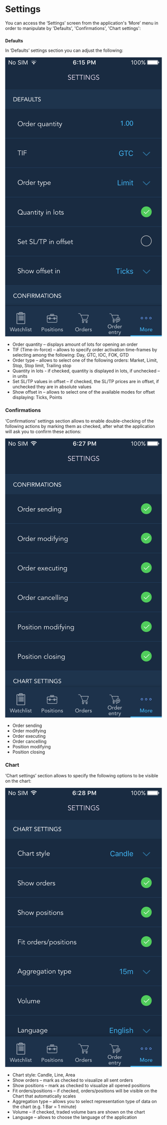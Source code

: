 # Settings

You can access the ‘Settings’ screen from the application's ‘More’ menu in order to manipulate by 'Defaults', 'Confirmations', 'Chart settings':

###
**Defaults**

In ‘Defaults’ settings section you can adjust the following:

![](../../../.gitbook/assets/3%20%283%29.PNG)

* Order quantity – displays amount of lots for opening an order
* TIF \(Time-in-force\) – allows to specify order activation time-frames by selecting among the following: Day, GTC, IOC, FOK, GTD
* Order type – allows to select one of the following orders: Market, Limit, Stop, Stop limit, Trailing stop
* Quantity in lots - if checked, quantity is displayed in lots, if unchecked – in units
* Set SL/TP values in offset – if checked, the SL/TP prices are in offset, if unchecked they are in absolute values
* Show offset in – allows to select one of the available modes for offset displaying: Ticks, Points

### **Confirmations**

‘Confirmations’ settings section allows to enable double-checking of the following actions by marking them as checked, after what the application will ask you to confirm these actions:

![](../../../.gitbook/assets/4%20%282%29.PNG)

* Order sending
* Order modifying
* Order executing
* Order cancelling
* Position modifying
* Position closing

### **Chart**

‘Chart settings’ section allows to specify the following options to be visible on the chart:

![](../../../.gitbook/assets/5.PNG)

* Chart style: Candle, Line, Area
* Show orders – mark as checked to visualize all sent orders
* Show positions – mark as checked to visualize all opened positions
* Fit orders/positions – if checked, orders/positions will be visible on the Chart that automatically scales
* Aggregation type – allows you to select representation type of data on the chart \(e.g. 1 Bar = 1 minute\)
* Volume – if checked, traded volume bars are shown on the chart
* Language – allows to choose the language of the application
